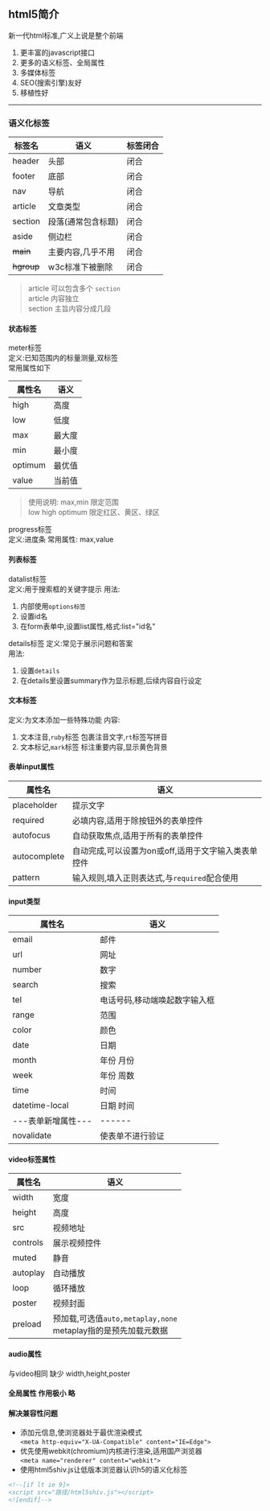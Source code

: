 ## html5简介
新一代html标准,广义上说是整个前端
1. 更丰富的javascript接口
2. 更多的语义标签、全局属性
3. 多媒体标签
4. SEO(搜索引擎)友好
5. 移植性好
---
### 语义化标签
| 标签名        | 语义         | 标签闭合 |
|------------|------------|------|
| header     | 头部         | 闭合   |
| footer     | 底部         | 闭合   |
| nav        | 导航         | 闭合   |
| article    | 文章类型       | 闭合   |
| section    | 段落(通常包含标题) | 闭合   |
| aside      | 侧边栏        | 闭合   |
| ~~main~~   | 主要内容,几乎不用  | 闭合   |
| ~~hgroup~~ | w3c标准下被删除  | 闭合   |
> article 可以包含多个 `section`  
> article 内容独立  
> section 主旨内容分成几段
#### 状态标签
meter标签  
定义:已知范围内的标量测量,双标签  
常用属性如下  

| 属性名     | 语义  |
|---------|-----|
| high    | 高度  |
| low     | 低度  |
| max     | 最大度 |
| min     | 最小度 |
| optimum | 最优值 |
| value   | 当前值 |
 > 使用说明:
 > max,min 限定范围  
 > low high optimum 限定红区、黄区、绿区  

progress标签  
定义:进度条
常用属性: max,value
#### 列表标签
datalist标签  
定义:用于搜索框的关键字提示
用法:
1. 内部使用<code>options标签</code>
2. 设置id名
3. 在form表单中,设置list属性,格式:list="id名"  

details标签
定义:常见于展示问题和答案  
用法:
1. 设置<code>details</code>
2. 在details里设置summary作为显示标题,后续内容自行设定

#### 文本标签
定义:为文本添加一些特殊功能
内容:
1. 文本注音,`ruby`标签 包裹注音文字,`rt`标签写拼音  
2. 文本标记,`mark`标签 标注重要内容,显示黄色背景
#### 表单input属性
| 属性名          | 语义                            |
|--------------|-------------------------------|
| placeholder  | 提示文字                          |
| required     | 必填内容,适用于除按钮外的表单控件             |
| autofocus    | 自动获取焦点,适用于所有的表单控件             |
| autocomplete | 自动完成,可以设置为on或off,适用于文字输入类表单控件 |
| pattern      | 输入规则,填入正则表达式,与`required`配合使用  |
#### input类型
| 属性名            | 语义              |
|----------------|-----------------|
| email          | 邮件              |
| url            | 网址              |
| number         | 数字              |
| search         | 搜索              |
| tel            | 电话号码,移动端唤起数字输入框 |
| range          | 范围              |
| color          | 颜色              |
| date           | 日期              |
| month          | 年份 月份           |
| week           | 年份 周数           |
| time           | 时间              |
| datetime-local | 日期 时间           |
| ---表单新增属性---   | ------          |
| novalidate     | 使表单不进行验证        |
#### video标签属性
| 属性名      | 语义                                                |
|----------|---------------------------------------------------|
| width    | 宽度                                                |
| height   | 高度                                                |
| src      | 视频地址                                              |
| controls | 展示视频控件                                            |
| muted    | 静音                                                |
| autoplay | 自动播放                                              |
| loop     | 循环播放                                              |
| poster   | 视频封面                                              |
| preload  | 预加载,可选值`auto,metaplay,none`<br>metaplay指的是预先加载元数据 |
#### audio属性
与video相同
缺少 width,height,poster
#### 全局属性 作用极小 略
#### 解决兼容性问题

-  添加元信息,使浏览器处于最优渲染模式  
`<meta http-equiv="X-UA-Compatible" content="IE=Edge">`
- 优先使用webkit(chromium)内核进行渲染,适用国产浏览器  
`<meta name="renderer" content="webkit">`
- 使用html5shiv.js让低版本浏览器认识h5的语义化标签
```html
<!--[if lt ie 9]>
<script src="路径/html5shiv.js"></script>
<![endif]-->
```